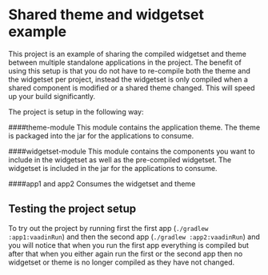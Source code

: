 # Shared theme and widgetset example

This project is an example of sharing the compiled widgetset and theme between multiple standalone applications in 
the project. The benefit of using this setup is that you do not have to re-compile both the theme and the widgetset 
per project, instead the widgetset is only compiled when a shared component is modified or a shared theme changed. 
This will speed up your build significantly.

The project is setup in the following way:

####theme-module
This module contains the application theme. The theme is packaged into the jar for the applications to consume.

####widgetset-module
This module contains the components you want to include in the widgetset as well as the pre-compiled widgetset. The
widgetset is included in the jar for the applications to consume.

####app1 and app2
Consumes the widgetset and theme

## Testing the project setup

To try out the project by running first the first app (``./gradlew :app1:vaadinRun``) and then the second 
app (``./gradlew :app2:vaadinRun``) and you will notice that when you run the first app everything is compiled but after that 
when you either again run the first or the second app then no widgetset or theme is no longer compiled as they have not 
changed.
